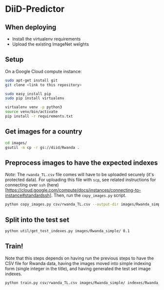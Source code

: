 # DiiD-Predictor

## When deploying

* Install the virtualenv requirements
* Upload the existing ImageNet weights

## Setup

On a Google Cloud compute instance:

```bash
sudo apt-get install git
git clone <link to this repository>

sudo easy_install pip
sudo pip install virtualenv

virtualenv venv -p python3
source venv/bin/activate
pip install -r requirements.txt
```

## Get images for a country

```bash
cd images/
gsutil -m cp -r gs://diid/Rwanda .
```

## Preprocess images to have the expected indexes

*Note*: The `rwanda_TL.csv` file comes will have to be uploaded securely (it's protected data).
For uploading this file with `scp`, see related instructions for connecting over `ssh` (here)[https://cloud.google.com/compute/docs/instances/connecting-to-instance#standardssh].
Then, run the `copy_images.py` script.

```bash
python copy_images.py csv/rwanda_TL.csv --output-dir images/Rwanda_simple/
```

## Split into the test set

```bash
python util/get_test_indexes.py images/Rwanda_simple/ 0.1
```

## Train!

Note that this steps depends on having run the previous steps to have the CSV file for Rwanda data, having the images moved into simple indexing form (single integer in the title), and having generated the test set image indexes.

```bash
python train.py csv/rwanda_TL.csv images/Rwanda_simple/ indexes/Rwanda_test_indexes.txt  -v
```
